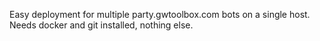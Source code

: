 Easy deployment for multiple party.gwtoolbox.com bots on a single host. Needs docker and git installed, nothing else.